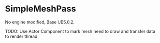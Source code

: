 # SimpleMeshPass
No engine modified, Base UE5.0.2.

TODO: Use Actor Component to mark mesh need to draw and transfer data to render thread.
